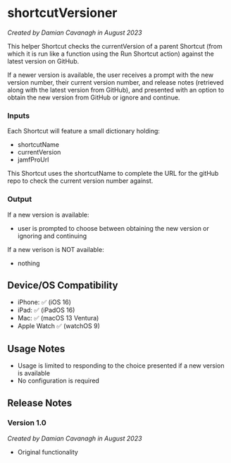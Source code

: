 # shortcutVersioner

*Created by Damian Cavanagh in August 2023*

This helper Shortcut checks the currentVersion of a parent Shortcut (from which it is run like a function using the Run Shortcut action) against the latest version on GitHub. 

If a newer version is available, the user receives a prompt with the new version number, their current version number, and release notes (retrieved along with the latest version from GitHub), and presented with an option to obtain the new version from GitHub or ignore and continue. 


### Inputs
Each Shortcut will feature a small dictionary holding:
- shortcutName
- currentVersion
- jamfProUrl

This Shortcut uses the shortcutName to complete the URL for the gitHub repo to check the current version number against. 

### Output
If a new version is available:
- user is prompted to choose between obtaining the new version or ignoring and continuing

If a new verison is NOT available:
- nothing

## Device/OS Compatibility
- iPhone: ✅ (iOS 16)
- iPad:  ✅ (iPadOS 16)
- Mac:   ✅ (macOS 13 Ventura)
- Apple Watch ✅ (watchOS 9)

## Usage Notes
- Usage is limited to responding to the choice presented if a new version is available
- No configuration is required

## Release Notes
### Version 1.0
*Created by Damian Cavanagh in August 2023*
- Original functionality

